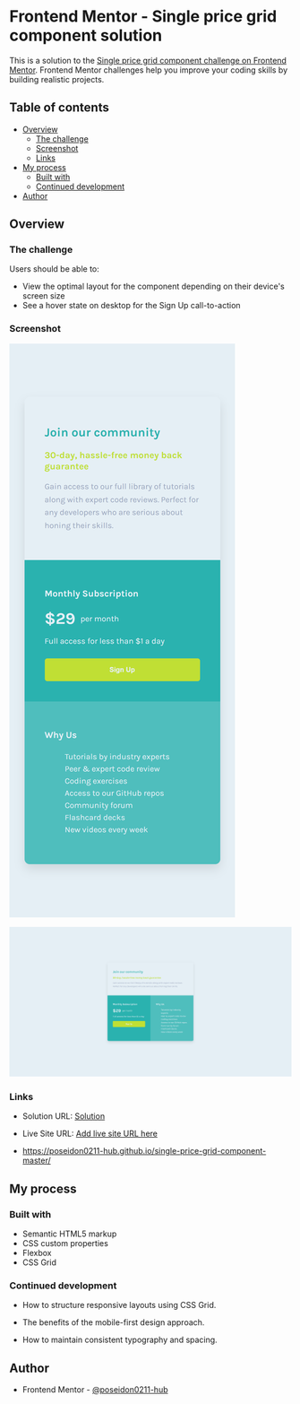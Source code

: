# Frontend Mentor - Single price grid component solution

This is a solution to the [Single price grid component challenge on Frontend Mentor](https://www.frontendmentor.io/challenges/single-price-grid-component-5ce41129d0ff452fec5abbbc). Frontend Mentor challenges help you improve your coding skills by building realistic projects. 

## Table of contents

- [Overview](#overview)
  - [The challenge](#the-challenge)
  - [Screenshot](#screenshot)
  - [Links](#links)
- [My process](#my-process)
  - [Built with](#built-with)
  - [Continued development](#continued-development)
- [Author](#author)



## Overview

### The challenge

Users should be able to:

- View the optimal layout for the component depending on their device's screen size
- See a hover state on desktop for the Sign Up call-to-action

### Screenshot


![Mobile](/Screenshots/Mobile.png)

![Desktop](/Screenshots/Desktop.png)



### Links

- Solution URL: <a href="https://poseidon0211-hub.github.io/single-price-grid-component-master/" target="_blank" rel="noreferrer"> Solution </a>
- Live Site URL: [Add live site URL here](https://your-live-site-url.com)

- https://poseidon0211-hub.github.io/single-price-grid-component-master/

## My process

### Built with

- Semantic HTML5 markup
- CSS custom properties
- Flexbox
- CSS Grid



### Continued development

- How to structure responsive layouts using CSS Grid.

- The benefits of the mobile-first design approach.

- How to maintain consistent typography and spacing.

## Author

- Frontend Mentor - <a href="https://www.frontendmentor.io/profile/poseidon0211-hub" target="_blank" rel="noreferrer">@poseidon0211-hub</a>


